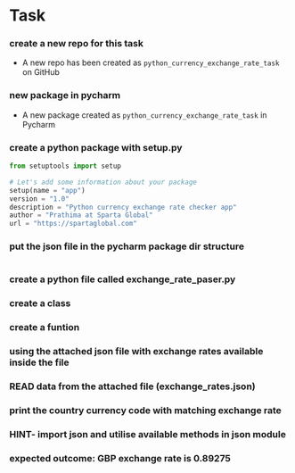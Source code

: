 # Task 
### create a new repo for this task
- A new repo has been created as `python_currency_exchange_rate_task` on GitHub
### new package in pycharm
- A new package created as `python_currency_exchange_rate_task` in Pycharm
### create a python package with setup.py
```python
from setuptools import setup

# Let's add some information about your package
setup(name = "app")
version = "1.0"
description = "Python currency exchange rate checker app"
author = "Prathima at Sparta Global"
url = "https://spartaglobal.com"
```
### put the json file in the pycharm package dir structure
```python

```

### create a python file called exchange_rate_paser.py
### create a class
### create a funtion
### using the attached json file with exchange rates available inside the file
### READ data from the attached file (exchange_rates.json)
### print the country currency code with matching exchange rate
### HINT- import json and utilise available methods in json module
### expected outcome: GBP exchange rate is 0.89275